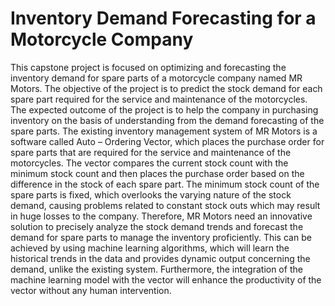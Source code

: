 # Inventory Demand Forecasting for a Motorcycle Company
This capstone project is focused on optimizing and forecasting the inventory demand for spare parts of a motorcycle company named MR Motors. The objective of the project is to predict the stock demand for each spare part required for the service and maintenance of the motorcycles. The expected outcome of the project is to help the company in purchasing inventory on the basis of understanding from the demand forecasting of the spare parts. The existing inventory management system of MR Motors is a software called Auto – Ordering Vector, which places the purchase order for spare parts that are required for the service and maintenance of the motorcycles. The vector compares the current stock count with the minimum stock count and then places the purchase order based on the difference in the stock of each spare part. The minimum stock count of the spare parts is fixed, which overlooks the varying nature of the stock demand, causing problems related to constant stock outs which may result in huge losses to the company. Therefore, MR Motors need an innovative solution to precisely analyze the stock demand trends and forecast the demand for spare parts to manage the inventory proficiently. This can be achieved by using machine learning algorithms, which will learn the historical trends in the data and provides dynamic output concerning the demand, unlike the existing system. Furthermore, the integration of the machine learning model with the vector will enhance the productivity of the vector without any human intervention.
